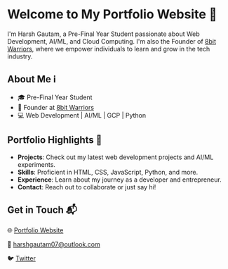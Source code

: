 # Welcome to My Portfolio Website 👋


I'm Harsh Gautam, a Pre-Final Year Student passionate about Web Development, AI/ML, and Cloud Computing. I'm also the Founder of [8bit Warriors](https://8bitwarriors.tech), where we empower individuals to learn and grow in the tech industry.

## About Me ℹ️

- 🎓 Pre-Final Year Student
- 💼 Founder at [8bit Warriors](https://8bitwarriors.tech)
- 💻 Web Development | AI/ML | GCP | Python

## Portfolio Highlights 🚀

- **Projects**: Check out my latest web development projects and AI/ML experiments.
- **Skills**: Proficient in HTML, CSS, JavaScript, Python, and more.
- **Experience**: Learn about my journey as a developer and entrepreneur.
- **Contact**: Reach out to collaborate or just say hi!

## Get in Touch 📬

🌐 [Portfolio Website](https://harshgautam.me)

📧 harshgautam07@outlook.com

🐦 [Twitter](https://twitter.com/realharshgautam)


